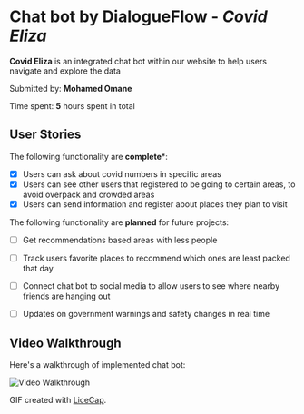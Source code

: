 # Chat bot by DialogueFlow - *Covid Eliza*

**Covid Eliza** is an integrated chat bot within our website to help users navigate and explore the data

Submitted by: **Mohamed Omane**

Time spent: **5** hours spent in total

## User Stories

The following functionality are **complete***:

* [x] Users can ask about covid numbers in specific areas
* [x] Users can see other users that registered to be going to certain areas, to avoid overpack and crowded areas
* [x] Users can send information and register about places they plan to visit  

The following functionality are **planned** for future projects:

* [ ] Get recommendations based areas with less people
* [ ] Track users favorite places to recommend which ones are least packed that day 
* [ ] Connect chat bot to social media to allow users to see where nearby friends are hanging out 
* [ ] Updates on government warnings and safety changes in real time 


## Video Walkthrough 

Here's a walkthrough of implemented chat bot:

<img src='https://i.imgur.com/qsDT3hX.gif' title='Video Walkthrough' width='' alt='Video Walkthrough' />

GIF created with [LiceCap](http://www.cockos.com/licecap/).

